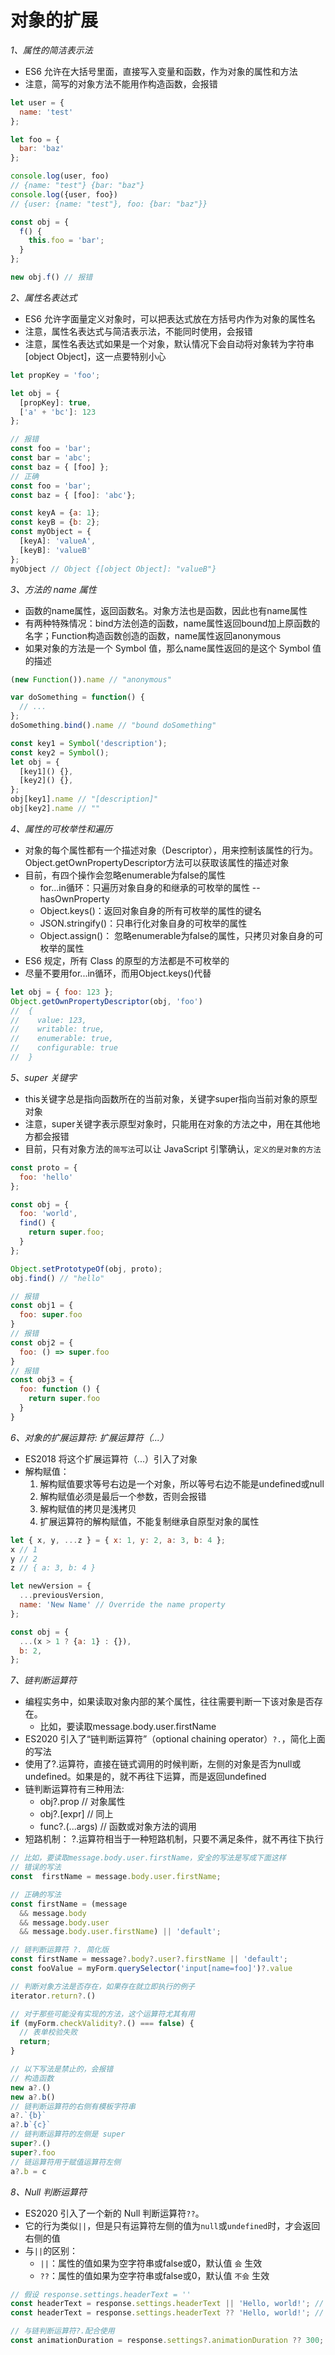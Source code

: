 # 对象的扩展

*1、属性的简洁表示法*
- ES6 允许在大括号里面，直接写入变量和函数，作为对象的属性和方法
- 注意，简写的对象方法不能用作构造函数，会报错
```js
let user = {
  name: 'test'
};

let foo = {
  bar: 'baz'
};

console.log(user, foo)
// {name: "test"} {bar: "baz"}
console.log({user, foo})
// {user: {name: "test"}, foo: {bar: "baz"}}

const obj = {
  f() {
    this.foo = 'bar';
  }
};

new obj.f() // 报错
```

*2、属性名表达式*
- ES6 允许字面量定义对象时，可以把表达式放在方括号内作为对象的属性名
- 注意，属性名表达式与简洁表示法，不能同时使用，会报错
- 注意，属性名表达式如果是一个对象，默认情况下会自动将对象转为字符串[object Object]，这一点要特别小心
```js
let propKey = 'foo';

let obj = {
  [propKey]: true,
  ['a' + 'bc']: 123
};

// 报错
const foo = 'bar';
const bar = 'abc';
const baz = { [foo] };
// 正确
const foo = 'bar';
const baz = { [foo]: 'abc'};

const keyA = {a: 1};
const keyB = {b: 2};
const myObject = {
  [keyA]: 'valueA',
  [keyB]: 'valueB'
};
myObject // Object {[object Object]: "valueB"}
```

*3、方法的 name 属性*
- 函数的name属性，返回函数名。对象方法也是函数，因此也有name属性
- 有两种特殊情况：bind方法创造的函数，name属性返回bound加上原函数的名字；Function构造函数创造的函数，name属性返回anonymous
- 如果对象的方法是一个 Symbol 值，那么name属性返回的是这个 Symbol 值的描述
```js
(new Function()).name // "anonymous"

var doSomething = function() {
  // ...
};
doSomething.bind().name // "bound doSomething"

const key1 = Symbol('description');
const key2 = Symbol();
let obj = {
  [key1]() {},
  [key2]() {},
};
obj[key1].name // "[description]"
obj[key2].name // ""
```

*4、属性的可枚举性和遍历*
- 对象的每个属性都有一个描述对象（Descriptor），用来控制该属性的行为。Object.getOwnPropertyDescriptor方法可以获取该属性的描述对象
- 目前，有四个操作会忽略enumerable为false的属性
  - for...in循环：只遍历对象自身的和继承的可枚举的属性  -- hasOwnProperty
  - Object.keys()：返回对象自身的所有可枚举的属性的键名
  - JSON.stringify()：只串行化对象自身的可枚举的属性
  - Object.assign()： 忽略enumerable为false的属性，只拷贝对象自身的可枚举的属性
- ES6 规定，所有 Class 的原型的方法都是不可枚举的
- 尽量不要用for...in循环，而用Object.keys()代替
```js
let obj = { foo: 123 };
Object.getOwnPropertyDescriptor(obj, 'foo')
//  {
//    value: 123,
//    writable: true,
//    enumerable: true,
//    configurable: true
//  }
```

*5、super 关键字*
- this关键字总是指向函数所在的当前对象，关键字super指向当前对象的原型对象
- 注意，super关键字表示原型对象时，只能用在对象的方法之中，用在其他地方都会报错
- 目前，只有对象方法的`简写法`可以让 JavaScript 引擎确认，`定义的是对象的方法`
```js
const proto = {
  foo: 'hello'
};

const obj = {
  foo: 'world',
  find() {
    return super.foo;
  }
};

Object.setPrototypeOf(obj, proto);
obj.find() // "hello"

// 报错
const obj1 = {
  foo: super.foo
}
// 报错
const obj2 = {
  foo: () => super.foo
}
// 报错
const obj3 = {
  foo: function () {
    return super.foo
  }
}
```

*6、对象的扩展运算符: 扩展运算符（...）*
- ES2018 将这个扩展运算符（...）引入了对象
- 解构赋值：
  1. 解构赋值要求等号右边是一个对象，所以等号右边不能是undefined或null
  2. 解构赋值必须是最后一个参数，否则会报错
  3. 解构赋值的拷贝是浅拷贝
  4. 扩展运算符的解构赋值，不能复制继承自原型对象的属性
```js
let { x, y, ...z } = { x: 1, y: 2, a: 3, b: 4 };
x // 1
y // 2
z // { a: 3, b: 4 }

let newVersion = {
  ...previousVersion,
  name: 'New Name' // Override the name property
};

const obj = {
  ...(x > 1 ? {a: 1} : {}),
  b: 2,
};
```

*7、链判断运算符*
- 编程实务中，如果读取对象内部的某个属性，往往需要判断一下该对象是否存在。
  - 比如，要读取message.body.user.firstName
- ES2020 引入了“链判断运算符”（optional chaining operator）`?.`，简化上面的写法
- 使用了?.运算符，直接在链式调用的时候判断，左侧的对象是否为null或undefined。如果是的，就不再往下运算，而是返回undefined
- 链判断运算符有三种用法:
  - obj?.prop // 对象属性
  - obj?.[expr] // 同上
  - func?.(...args) // 函数或对象方法的调用
- 短路机制： ?.运算符相当于一种短路机制，只要不满足条件，就不再往下执行
```js
// 比如，要读取message.body.user.firstName，安全的写法是写成下面这样
// 错误的写法
const  firstName = message.body.user.firstName;

// 正确的写法
const firstName = (message
  && message.body
  && message.body.user
  && message.body.user.firstName) || 'default';

// 链判断运算符 ?. 简化版
const firstName = message?.body?.user?.firstName || 'default';
const fooValue = myForm.querySelector('input[name=foo]')?.value

// 判断对象方法是否存在，如果存在就立即执行的例子
iterator.return?.()

// 对于那些可能没有实现的方法，这个运算符尤其有用
if (myForm.checkValidity?.() === false) {
  // 表单校验失败
  return;
}

// 以下写法是禁止的，会报错
// 构造函数
new a?.()
new a?.b()
// 链判断运算符的右侧有模板字符串
a?.`{b}`
a?.b`{c}`
// 链判断运算符的左侧是 super
super?.()
super?.foo
// 链运算符用于赋值运算符左侧
a?.b = c
```

*8、Null 判断运算符*
- ES2020 引入了一个新的 Null 判断运算符`??`。
- 它的行为类似`||`，但是只有运算符左侧的值为`null`或`undefined`时，才会返回右侧的值
- 与`||`的区别：
  - `||`：属性的值如果为空字符串或false或0，默认值 `会` 生效
  - `??`：属性的值如果为空字符串或false或0，默认值 `不会` 生效
```js
// 假设 response.settings.headerText = ''
const headerText = response.settings.headerText || 'Hello, world!'; // headerText = 'Hello, world!'
const headerText = response.settings.headerText ?? 'Hello, world!'; // headerText = ''

// 与链判断运算符?.配合使用
const animationDuration = response.settings?.animationDuration ?? 300;
```

